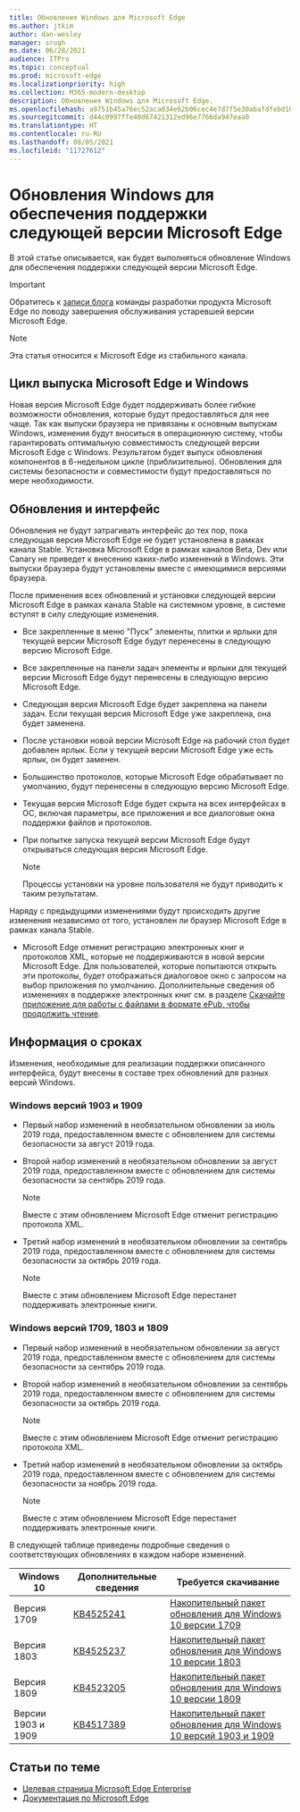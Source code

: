 ```yaml
---
title: Обновления Windows для Microsoft Edge
ms.author: jtkim
author: dan-wesley
manager: srugh
ms.date: 06/28/2021
audience: ITPro
ms.topic: conceptual
ms.prod: microsoft-edge
ms.localizationpriority: high
ms.collection: M365-modern-desktop
description: Обновления Windows для Microsoft Edge.
ms.openlocfilehash: a9751b45a76ec52aca034e62b06cec4e7d7f5e30abafdfebd10595a0c50e6e32
ms.sourcegitcommit: d44c0997ffe40d67421312ed96e7766da947eaa0
ms.translationtype: HT
ms.contentlocale: ru-RU
ms.lasthandoff: 08/05/2021
ms.locfileid: "11727612"
---
```

# <a name="windows-updates-to-support-the-next-version-of-microsoft-edge"></a>Обновления Windows для обеспечения поддержки следующей версии Microsoft Edge

В этой статье описывается, как будет выполняться обновление Windows для обеспечения поддержки следующей версии Microsoft Edge.

> [!IMPORTANT]
> Обратитесь к [записи блога](https://aka.ms/EdgeLegacyEOS) команды разработки продукта Microsoft Edge по поводу завершения обслуживания устаревшей версии Microsoft Edge.

> [!NOTE]
> Эта статья относится к Microsoft Edge из стабильного канала.

## <a name="microsoft-edge-and-the-windows-release-cycle"></a>Цикл выпуска Microsoft Edge и Windows

Новая версия Microsoft Edge будет поддерживать более гибкие возможности обновления, которые будут предоставляться для нее чаще. Так как выпуски браузера не привязаны к основным выпускам Windows, изменения будут вноситься в операционную систему, чтобы гарантировать оптимальную совместимость следующей версии Microsoft Edge с Windows. Результатом будет выпуск обновления компонентов в 6-недельном цикле (приблизительно). Обновления для системы безопасности и совместимости будут предоставляться по мере необходимости.

## <a name="updates-and-the-user-experience"></a>Обновления и интерфейс

Обновления не будут затрагивать интерфейс до тех пор, пока следующая версия Microsoft Edge не будет установлена в рамках канала Stable. Установка Microsoft Edge в рамках каналов Beta, Dev или Canary не приведет к внесению каких-либо изменений в Windows. Эти выпуски браузера будут установлены вместе с имеющимися версиями браузера.

После применения всех обновлений и установки следующей версии Microsoft Edge в рамках канала Stable на системном уровне, в системе вступят в силу следующие изменения.

- Все закрепленные в меню "Пуск" элементы, плитки и ярлыки для текущей версии Microsoft Edge будут перенесены в следующую версию Microsoft Edge.
- Все закрепленные на панели задач элементы и ярлыки для текущей версии Microsoft Edge будут перенесены в следующую версию Microsoft Edge.
- Следующая версия Microsoft Edge будет закреплена на панели задач. Если текущая версия Microsoft Edge уже закреплена, она будет заменена.
- После установки новой версии Microsoft Edge на рабочий стол будет добавлен ярлык. Если у текущей версии Microsoft Edge уже есть ярлык, он будет заменен.
- Большинство протоколов, которые Microsoft Edge обрабатывает по умолчанию, будут перенесены в следующую версию Microsoft Edge.
- Текущая версия Microsoft Edge будет скрыта на всех интерфейсах в ОС, включая параметры, все приложения и все диалоговые окна поддержки файлов и протоколов.
- При попытке запуска текущей версии Microsoft Edge будут открываться следующая версия Microsoft Edge.

  > [!NOTE]
  > Процессы установки на уровне пользователя не будут приводить к таким результатам.

Наряду с предыдущими изменениями будут происходить другие изменения независимо от того, установлен ли браузер Microsoft Edge в рамках канала Stable.

- Microsoft Edge отменит регистрацию электронных книг и протоколов XML, которые не поддерживаются в новой версии Microsoft Edge. Для пользователей, которые попытаются открыть эти протоколы, будет отображаться диалоговое окно с запросом на выбор приложения по умолчанию. Дополнительные сведения об изменениях в поддержке электронных книг см. в разделе [Скачайте приложение для работы с файлами в формате ePub, чтобы продолжить чтение](https://nam06.safelinks.protection.outlook.com/?url=https%3A%2F%2Fsupport.microsoft.com%2Fhelp%2F4517840&data=02%7C01%7Cv-danwes%40microsoft.com%7Cc9f8571b880549c30fcf08d72be5eaf9%7C72f988bf86f141af91ab2d7cd011db47%7C1%7C0%7C637026138803983526&sdata=qtb3DvVZQ6H%2FFXnBievkl%2B%2BngAQXwl340PcH8kRc3y4%3D&reserved=0).

## <a name="timeline"></a>Информация о сроках

Изменения, необходимые для реализации поддержки описанного интерфейса, будут внесены в составе трех обновлений для разных версий Windows.

### <a name="windows-versions-1903-and-1909"></a>Windows версий 1903 и 1909

- Первый набор изменений в необязательном обновлении за июль 2019 года, предоставленном вместе с обновлением для системы безопасности за август 2019 года.
- Второй набор изменений в необязательном обновлении за август 2019 года, предоставленном вместе с обновлением для системы безопасности за сентябрь 2019 года.

  > [!NOTE]
  > Вместе с этим обновлением Microsoft Edge отменит регистрацию протокола XML.

- Третий набор изменений в необязательном обновлении за сентябрь 2019 года, предоставленном вместе с обновлением для системы безопасности за октябрь 2019 года.

  > [!NOTE]
  > Вместе с этим обновлением Microsoft Edge перестанет поддерживать электронные книги.

### <a name="windows-versions-1709-1803-and-1809"></a>Windows версий 1709, 1803 и 1809

- Первый набор изменений в необязательном обновлении за август 2019 года, предоставленном вместе с обновлением для системы безопасности за сентябрь 2019 года.
- Второй набор изменений в необязательном обновлении за сентябрь 2019 года, предоставленном вместе с обновлением для системы безопасности за октябрь 2019 года.

  > [!NOTE]
  > Вместе с этим обновлением Microsoft Edge отменит регистрацию протокола XML.

- Третий набор изменений в необязательном обновлении за октябрь 2019 года, предоставленном вместе с обновлением для системы безопасности за ноябрь 2019 года.

  > [!NOTE]
  > Вместе с этим обновлением Microsoft Edge перестанет поддерживать электронные книги.

В следующей таблице приведены подробные сведения о соответствующих обновлениях в каждом наборе изменений.

| Windows 10 | Дополнительные сведения | Требуется скачивание |
|--|--|--|
| Версия 1709 | [KB4525241](https://support.microsoft.com/help/4525241/windows-10-update-kb4525241) | [Накопительный пакет обновления для Windows 10 версии 1709](https://www.catalog.update.microsoft.com/Search.aspx?q=4525241) |
| Версия 1803  | [KB4525237](https://support.microsoft.com/help/4525237/windows-10-update-kb4525237) | [Накопительный пакет обновления для Windows 10 версии 1803](https://www.catalog.update.microsoft.com/Search.aspx?q=KB4525237) |
| Версия 1809  | [KB4523205](https://support.microsoft.com/help/4523205/windows-10-update-kb4523205) | [Накопительный пакет обновления для Windows 10 версии 1809](https://www.catalog.update.microsoft.com/Search.aspx?q=4523205) |
| Версии 1903 и 1909 |[KB4517389](https://support.microsoft.com/help/4517389/windows-10-update-kb4517389)  | [Накопительный пакет обновления для Windows 10 версий 1903 и 1909](https://www.catalog.update.microsoft.com/Search.aspx?q=4517389) |

## <a name="see-also"></a>Статьи по теме

- [Целевая страница Microsoft Edge Enterprise](https://aka.ms/EdgeEnterprise)
- [Документация по Microsoft Edge](./index.yml)